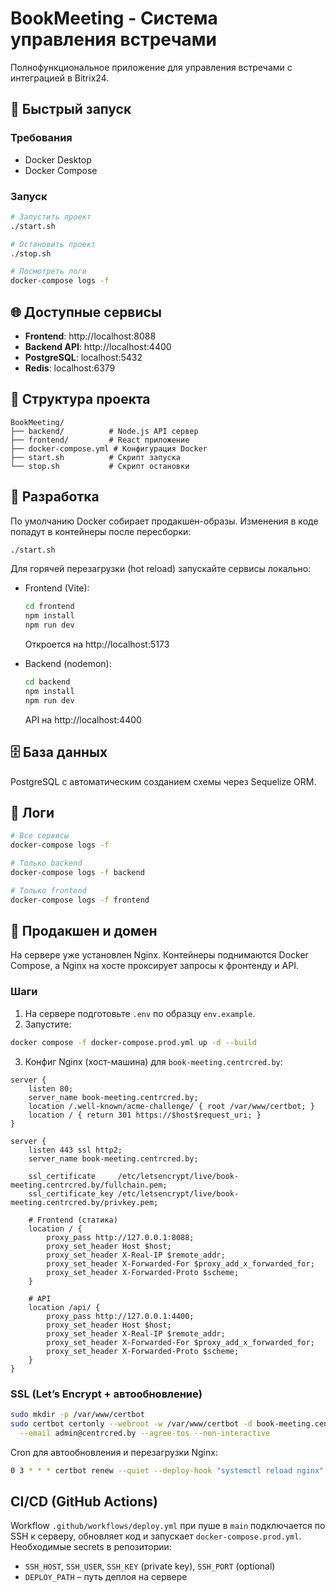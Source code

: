# BookMeeting - Система управления встречами

Полнофункциональное приложение для управления встречами с интеграцией в Bitrix24.

## 🚀 Быстрый запуск

### Требования
- Docker Desktop
- Docker Compose

### Запуск
```bash
# Запустить проект
./start.sh

# Остановить проект  
./stop.sh

# Посмотреть логи
docker-compose logs -f
```

## 🌐 Доступные сервисы

- **Frontend**: http://localhost:8088
- **Backend API**: http://localhost:4400
- **PostgreSQL**: localhost:5432
- **Redis**: localhost:6379

## 📁 Структура проекта

```
BookMeeting/
├── backend/          # Node.js API сервер
├── frontend/         # React приложение
├── docker-compose.yml # Конфигурация Docker
├── start.sh          # Скрипт запуска
└── stop.sh           # Скрипт остановки
```

## 🔧 Разработка

По умолчанию Docker собирает продакшен-образы. Изменения в коде попадут в контейнеры после пересборки:

```bash
./start.sh
```

Для горячей перезагрузки (hot reload) запускайте сервисы локально:

- Frontend (Vite):
  ```bash
  cd frontend
  npm install
  npm run dev
  ```
  Откроется на http://localhost:5173

- Backend (nodemon):
  ```bash
  cd backend
  npm install
  npm run dev
  ```
  API на http://localhost:4400

## 🗄️ База данных

PostgreSQL с автоматическим созданием схемы через Sequelize ORM.

## 📝 Логи

```bash
# Все сервисы
docker-compose logs -f

# Только backend
docker-compose logs -f backend

# Только frontend  
docker-compose logs -f frontend
```

## 🚢 Продакшен и домен

На сервере уже установлен Nginx. Контейнеры поднимаются Docker Compose, а Nginx на хосте проксирует запросы к фронтенду и API.

### Шаги
1) На сервере подготовьте `.env` по образцу `env.example`.
2) Запустите:
```bash
docker compose -f docker-compose.prod.yml up -d --build
```
3) Конфиг Nginx (хост-машина) для `book-meeting.centrcred.by`:
```nginx
server {
    listen 80;
    server_name book-meeting.centrcred.by;
    location /.well-known/acme-challenge/ { root /var/www/certbot; }
    location / { return 301 https://$host$request_uri; }
}

server {
    listen 443 ssl http2;
    server_name book-meeting.centrcred.by;

    ssl_certificate     /etc/letsencrypt/live/book-meeting.centrcred.by/fullchain.pem;
    ssl_certificate_key /etc/letsencrypt/live/book-meeting.centrcred.by/privkey.pem;

    # Frontend (статика)
    location / {
        proxy_pass http://127.0.0.1:8088;
        proxy_set_header Host $host;
        proxy_set_header X-Real-IP $remote_addr;
        proxy_set_header X-Forwarded-For $proxy_add_x_forwarded_for;
        proxy_set_header X-Forwarded-Proto $scheme;
    }

    # API
    location /api/ {
        proxy_pass http://127.0.0.1:4400;
        proxy_set_header Host $host;
        proxy_set_header X-Real-IP $remote_addr;
        proxy_set_header X-Forwarded-For $proxy_add_x_forwarded_for;
        proxy_set_header X-Forwarded-Proto $scheme;
    }
}
```

### SSL (Let’s Encrypt + автообновление)
```bash
sudo mkdir -p /var/www/certbot
sudo certbot certonly --webroot -w /var/www/certbot -d book-meeting.centrcred.by \
  --email admin@centrcred.by --agree-tos --non-interactive
```
Cron для автообновления и перезагрузки Nginx:
```bash
0 3 * * * certbot renew --quiet --deploy-hook "systemctl reload nginx"
```

## CI/CD (GitHub Actions)

Workflow `.github/workflows/deploy.yml` при пуше в `main` подключается по SSH к серверу, обновляет код и запускает `docker-compose.prod.yml`.
Необходимые secrets в репозитории:
- `SSH_HOST`, `SSH_USER`, `SSH_KEY` (private key), `SSH_PORT` (optional)
- `DEPLOY_PATH` – путь деплоя на сервере
